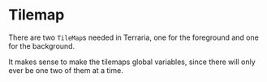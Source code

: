# Tilemap

There are two `TileMap`s needed in Terraria, one for the foreground and one for the background.

It makes sense to make the tilemaps global variables,
since there will only ever be one two of them at a time.
